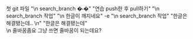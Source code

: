 첫 git 파일
"\n search_branch �۾�" 
"연습 push한 후 pull하기" 
"\n search_branch 작업" 
"\n 한글이 깨지네요" 
-e "\n search_branch 작업" 
"한글은 해결됐는데.. \n" 
"한글은 해결됐는데"   
\n 줄바꿈좀요 
그냥 쓰면 줄바꿈이 되는데요? 

